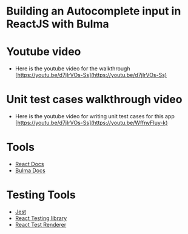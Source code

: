 Building an Autocomplete input in ReactJS with Bulma
=============================================

Youtube video
=============
* Here is the youtube video for the walkthrough [https://youtu.be/d7jIrVOs-Ss](https://youtu.be/d7jIrVOs-Ss)

Unit test cases walkthrough video
=================================
* Here is the youtube video for writing unit test cases for this app [https://youtu.be/d7jIrVOs-Ss](https://youtu.be/WffnyFIuy-k)

Tools
============
* [React Docs](https://reactjs.org/)
* [Bulma Docs](https://bulma.io/documentation/)

Testing Tools
=============

* [Jest](https://jestjs.io/)
* [React Testing library](https://testing-library.com/docs/react-testing-library/intro)
* [React Test Renderer](https://www.npmjs.com/package/react-test-renderer)
